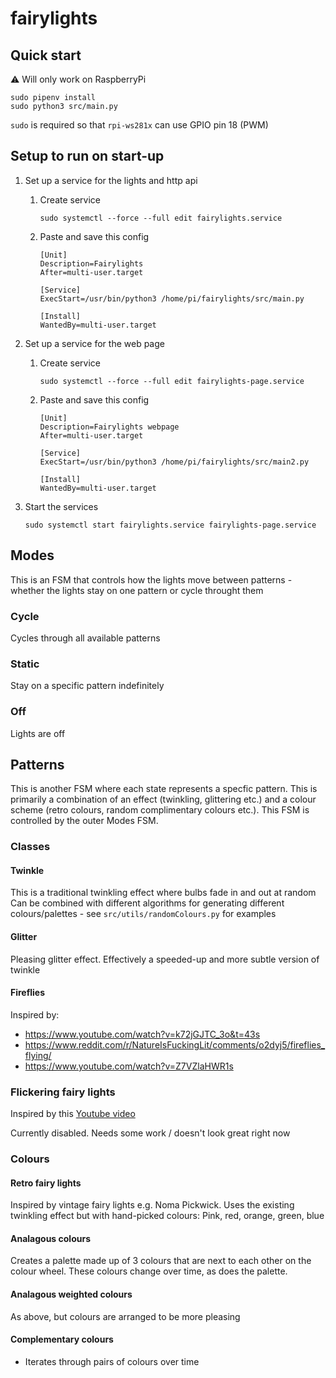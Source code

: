 # fairylights

## Quick start

⚠️ Will only work on RaspberryPi

    sudo pipenv install
    sudo python3 src/main.py

`sudo` is required so that `rpi-ws281x` can use GPIO pin 18 (PWM)

## Setup to run on start-up

1. Set up a service for the lights and http api

    1. Create service

        ```
        sudo systemctl --force --full edit fairylights.service
        ```

    2. Paste and save this config

        ```
        [Unit]
        Description=Fairylights
        After=multi-user.target

        [Service]
        ExecStart=/usr/bin/python3 /home/pi/fairylights/src/main.py

        [Install]
        WantedBy=multi-user.target
        ```

2. Set up a service for the web page

    1. Create service

        ```
        sudo systemctl --force --full edit fairylights-page.service
        ```

    2. Paste and save this config

        ```
        [Unit]
        Description=Fairylights webpage
        After=multi-user.target

        [Service]
        ExecStart=/usr/bin/python3 /home/pi/fairylights/src/main2.py

        [Install]
        WantedBy=multi-user.target
        ```

3. Start the services

    ```
    sudo systemctl start fairylights.service fairylights-page.service
    ```

## Modes

This is an FSM that controls how the lights move between patterns - whether the lights stay on one pattern or cycle throught them

### Cycle

Cycles through all available patterns

### Static

Stay on a specific pattern indefinitely

### Off

Lights are off

## Patterns

This is another FSM where each state represents a specfic pattern. This is primarily a combination of an effect (twinkling, glittering etc.) and a colour scheme (retro colours, random complimentary colours etc.). This FSM is controlled by the outer Modes FSM.

### Classes

#### Twinkle

This is a traditional twinkling effect where bulbs fade in and out at random
Can be combined with different algorithms for generating different colours/palettes - see `src/utils/randomColours.py` for examples

#### Glitter

Pleasing glitter effect. Effectively a speeded-up and more subtle version of twinkle

#### Fireflies

Inspired by:
- https://www.youtube.com/watch?v=k72jGJTC_3o&t=43s
- https://www.reddit.com/r/NatureIsFuckingLit/comments/o2dyj5/fireflies_flying/
- https://www.youtube.com/watch?v=Z7VZlaHWR1s

### Flickering fairy lights

Inspired by this [Youtube video](https://www.youtube.com/watch?v=zeOw5MZWq24)

Currently disabled. Needs some work / doesn't look great right now

### Colours

#### Retro fairy lights

Inspired by vintage fairy lights e.g. Noma Pickwick. Uses the existing twinkling effect but with hand-picked colours: Pink, red, orange, green, blue

#### Analagous colours

Creates a palette made up of 3 colours that are next to each other on the colour wheel. These colours change over time, as does the palette.

#### Analagous weighted colours

As above, but colours are arranged to be more pleasing

#### Complementary colours

- Iterates through pairs of colours over time
